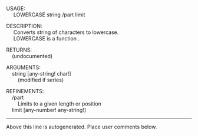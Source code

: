 USAGE:  
&nbsp;&nbsp;&nbsp;&nbsp;&nbsp;LOWERCASE&nbsp;string&nbsp;/part&nbsp;limit  
  
DESCRIPTION:  
&nbsp;&nbsp;&nbsp;&nbsp;&nbsp;Converts&nbsp;string&nbsp;of&nbsp;characters&nbsp;to&nbsp;lowercase.  
&nbsp;&nbsp;&nbsp;&nbsp;&nbsp;LOWERCASE&nbsp;is&nbsp;a&nbsp;function&nbsp;.  
  
RETURNS:  
&nbsp;&nbsp;&nbsp;&nbsp;(undocumented)  
  
ARGUMENTS:  
&nbsp;&nbsp;&nbsp;&nbsp;string&nbsp;[any-string!&nbsp;char!]  
&nbsp;&nbsp;&nbsp;&nbsp;&nbsp;&nbsp;&nbsp;&nbsp;(modified&nbsp;if&nbsp;series)  
  
REFINEMENTS:  
&nbsp;&nbsp;&nbsp;&nbsp;/part  
&nbsp;&nbsp;&nbsp;&nbsp;&nbsp;&nbsp;&nbsp;&nbsp;Limits&nbsp;to&nbsp;a&nbsp;given&nbsp;length&nbsp;or&nbsp;position  
&nbsp;&nbsp;&nbsp;&nbsp;limit&nbsp;[any-number!&nbsp;any-string!]  
___
Above this line is autogenerated. Place user comments below.